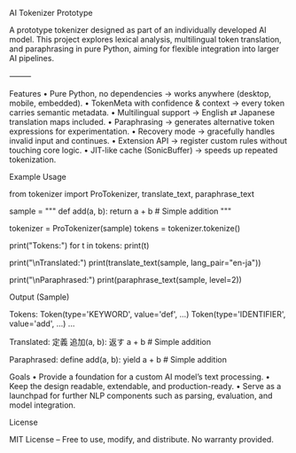 AI Tokenizer Prototype

A prototype tokenizer designed as part of an individually developed AI model.
This project explores lexical analysis, multilingual token translation, and paraphrasing in pure Python, aiming for flexible integration into larger AI pipelines.

⸻

Features
	•	Pure Python, no dependencies → works anywhere (desktop, mobile, embedded).
	•	TokenMeta with confidence & context → every token carries semantic metadata.
	•	Multilingual support → English ⇄ Japanese translation maps included.
	•	Paraphrasing → generates alternative token expressions for experimentation.
	•	Recovery mode → gracefully handles invalid input and continues.
	•	Extension API → register custom rules without touching core logic.
	•	JIT-like cache (SonicBuffer) → speeds up repeated tokenization.

Example Usage

from tokenizer import ProTokenizer, translate_text, paraphrase_text

sample = """
def add(a, b):
    return a + b  # Simple addition
"""

tokenizer = ProTokenizer(sample)
tokens = tokenizer.tokenize()

print("Tokens:")
for t in tokens:
    print(t)

print("\nTranslated:")
print(translate_text(sample, lang_pair="en-ja"))

print("\nParaphrased:")
print(paraphrase_text(sample, level=2))

Output (Sample)

Tokens:
Token(type='KEYWORD', value='def', ...)
Token(type='IDENTIFIER', value='add', ...)
...

Translated:
定義 追加(a, b): 返す a + b  # Simple addition

Paraphrased:
define add(a, b): yield a + b  # Simple addition

Goals
	•	Provide a foundation for a custom AI model’s text processing.
	•	Keep the design readable, extendable, and production-ready.
	•	Serve as a launchpad for further NLP components such as parsing, evaluation, and model integration.

 License

MIT License – Free to use, modify, and distribute.
No warranty provided.
